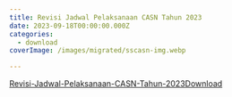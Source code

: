 ```yaml
---
title: Revisi Jadwal Pelaksanaan CASN Tahun 2023
date: 2023-09-18T00:00:00.000Z
categories:
  - download
coverImage: /images/migrated/sscasn-img.webp

---
```


[Revisi-Jadwal-Pelaksanaan-CASN-Tahun-2023](https://bkd.nttprov.go.id/web/revisi-jadwal-pelaksanaan-casn-tahun-2023/revisi-jadwal-pelaksanaan-casn-tahun-2023/)[Download](https://bkd.nttprov.go.id/web/wp-content/uploads/2023/09/Revisi-Jadwal-Pelaksanaan-CASN-Tahun-2023.pdf)

